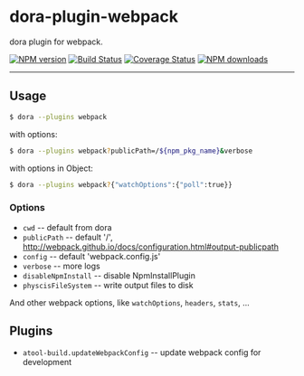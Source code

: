 # dora-plugin-webpack


dora plugin for webpack.


[![NPM version](https://img.shields.io/npm/v/dora-plugin-webpack.svg?style=flat)](https://npmjs.org/package/dora-plugin-webpack)
[![Build Status](https://img.shields.io/travis/dora-js/dora-plugin-webpack.svg?style=flat)](https://travis-ci.org/dora-js/dora-plugin-webpack)
[![Coverage Status](https://img.shields.io/coveralls/dora-js/dora-plugin-webpack.svg?style=flat)](https://coveralls.io/r/dora-js/dora-plugin-webpack)
[![NPM downloads](http://img.shields.io/npm/dm/dora-plugin-webpack.svg?style=flat)](https://npmjs.org/package/dora-plugin-webpack)


----

## Usage

```bash
$ dora --plugins webpack
```

with options:

```bash
$ dora --plugins webpack?publicPath=/${npm_pkg_name}&verbose
```

with options in Object:

```bash
$ dora --plugins webpack?{"watchOptions":{"poll":true}}
```

### Options

- `cwd` -- default from dora
- `publicPath` -- default '/', http://webpack.github.io/docs/configuration.html#output-publicpath
- `config` -- default 'webpack.config.js'
- `verbose` -- more logs
- `disableNpmInstall` -- disable NpmInstallPlugin
- `physcisFileSystem` -- write output files to disk 

And other webpack options, like `watchOptions`, `headers`, `stats`, ...


## Plugins

- `atool-build.updateWebpackConfig` -- update webpack config for development

